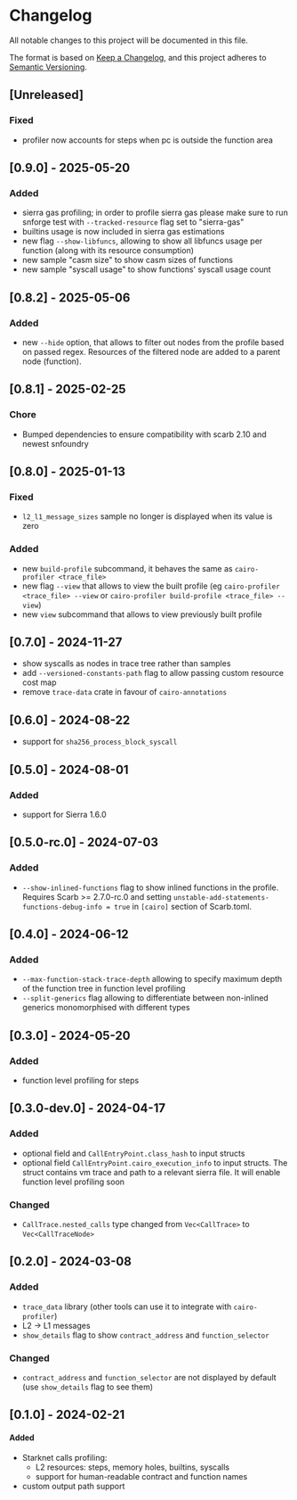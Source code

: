 # Changelog

All notable changes to this project will be documented in this file.

The format is based on [Keep a Changelog](https://keepachangelog.com/en/1.1.0/),
and this project adheres to [Semantic Versioning](https://semver.org/spec/v2.0.0.html).

## [Unreleased]

### Fixed

- profiler now accounts for steps when pc is outside the function area

## [0.9.0] - 2025-05-20

### Added

- sierra gas profiling; in order to profile sierra gas please make sure to run snforge test with `--tracked-resource` flag set to "sierra-gas"
- builtins usage is now included in sierra gas estimations
- new flag `--show-libfuncs`, allowing to show all libfuncs usage per function (along with its resource consumption)
- new sample "casm size" to show casm sizes of functions
- new sample "syscall usage" to show functions' syscall usage count

## [0.8.2] - 2025-05-06

### Added

- new `--hide` option, that allows to filter out nodes from the profile based on passed regex. Resources of the filtered
  node are added to a parent node (function).

## [0.8.1] - 2025-02-25

### Chore
- Bumped dependencies to ensure compatibility with scarb 2.10 and newest snfoundry

## [0.8.0] - 2025-01-13

### Fixed

- `l2_l1_message_sizes` sample no longer is displayed when its value is zero

### Added

- new `build-profile` subcommand, it behaves the same as `cairo-profiler <trace_file>`
- new flag `--view` that allows to view the built profile 
(eg `cairo-profiler <trace_file> --view` or `cairo-profiler build-profile <trace_file> --view`)
- new `view` subcommand that allows to view previously built profile

## [0.7.0] - 2024-11-27

- show syscalls as nodes in trace tree rather than samples
- add `--versioned-constants-path` flag to allow passing custom resource cost map
- remove `trace-data` crate in favour of `cairo-annotations`

## [0.6.0] - 2024-08-22

- support for `sha256_process_block_syscall`

## [0.5.0] - 2024-08-01

### Added

- support for Sierra 1.6.0

## [0.5.0-rc.0] - 2024-07-03

### Added

- `--show-inlined-functions` flag to show inlined functions in the profile. Requires Scarb >= 2.7.0-rc.0 and setting
  `unstable-add-statements-functions-debug-info = true` in `[cairo]` section of Scarb.toml.

## [0.4.0] - 2024-06-12

### Added

- `--max-function-stack-trace-depth` allowing to specify maximum depth of the function tree in function level profiling
- `--split-generics` flag allowing to differentiate between non-inlined generics monomorphised with different types
 
## [0.3.0] - 2024-05-20

### Added

- function level profiling for steps

## [0.3.0-dev.0] - 2024-04-17

### Added

- optional field and `CallEntryPoint.class_hash` to input structs
- optional field `CallEntryPoint.cairo_execution_info` to input structs. The struct contains vm trace and path to a
  relevant sierra file. It will enable function level profiling soon

### Changed

- `CallTrace.nested_calls` type changed from `Vec<CallTrace>` to `Vec<CallTraceNode>`

## [0.2.0] - 2024-03-08

### Added

- `trace_data` library (other tools can use it to integrate with `cairo-profiler`)
- L2 -> L1 messages
- `show_details` flag to show `contract_address` and `function_selector`

### Changed

- `contract_address` and `function_selector` are not displayed by default (use `show_details` flag to see them)

## [0.1.0] - 2024-02-21

#### Added

- Starknet calls profiling:
    - L2 resources: steps, memory holes, builtins, syscalls
    - support for human-readable contract and function names
- custom output path support
